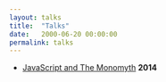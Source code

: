 ```yaml
---
layout: talks
title:  "Talks"
date:   2000-06-20 00:00:00
permalink: talks
---
```


* [JavaScript and The Monomyth][JavaScript and The Monomyth] **2014**


[JavaScript and The Monomyth]: /talks/javascript-and-the-monomyth




